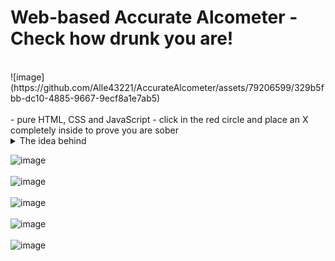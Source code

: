 # Web-based Accurate Alcometer - Check how drunk you are!
<br/>
![image](https://github.com/Alle43221/AccurateAlcometer/assets/79206599/329b5fbb-dc10-4885-9667-9ecf8a1e7ab5)
<br/><br/>
- pure HTML, CSS and JavaScript
- click in the red circle and place an X completely inside to prove you are sober
<details>
  <summary>The idea behind</summary>

  If you click outside the circle, the X is placed exactly where you clicked.  Otherwise, it has a random position on the page.  To avoid spamming/autoclicking, an incorrectly placed X prompts an alert.
</details>

![image](https://github.com/Alle43221/AccurateAlcometer/assets/79206599/29d521ab-5e97-4784-9e32-40bf88cfa036)
<br/><br/>
![image](https://github.com/Alle43221/AccurateAlcometer/assets/79206599/2def13df-76dd-40ec-aa8c-b53582084c1e)
<br/><br/>
![image](https://github.com/Alle43221/AccurateAlcometer/assets/79206599/e685cba4-2f90-412f-a869-9955e6a64b8d)
<br/><br/>
![image](https://github.com/Alle43221/AccurateAlcometer/assets/79206599/90e2cd71-d3ce-4e4d-a4c0-1c59706fce2c)
<br/><br/>
![image](https://github.com/Alle43221/AccurateAlcometer/assets/79206599/2ab71e68-f8b5-4e80-acb2-3f01d5eb822e)

